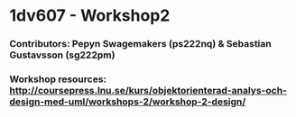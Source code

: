 # 1dv607 - Workshop2
### Contributors: Pepyn Swagemakers (ps222nq) & Sebastian Gustavsson (sg222pm)
### Workshop resources: http://coursepress.lnu.se/kurs/objektorienterad-analys-och-design-med-uml/workshops-2/workshop-2-design/
